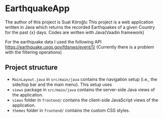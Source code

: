 # EarthquakeApp

The author of this project is Suat Köroğlu
This project is a web application written in Java which returns the recorded Earthquakes of a given Country for the past {x} days.
Codes are written with Java(Vaadin framework)

For the earthquake data I used the following API https://earthquake.usgs.gov/fdsnws/event/1/
(Currently there is a problem with the filtering operations)

## Project structure

- `MainLayout.java` in `src/main/java` contains the navigation setup (i.e., the
  side/top bar and the main menu). This setup uses
- `views` package in `src/main/java` contains the server-side Java views of the application.
- `views` folder in `frontend/` contains the client-side JavaScript views of the application.
- `themes` folder in `frontend/` contains the custom CSS styles.

